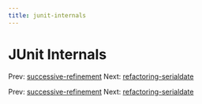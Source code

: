 ```yaml
---
title: junit-internals
---
```




# JUnit Internals

Prev:
[successive-refinement](successive-refinement.md)
Next:
[refactoring-serialdate](refactoring-serialdate.md)

Prev:
[successive-refinement](successive-refinement.md)
Next:
[refactoring-serialdate](refactoring-serialdate.md)
